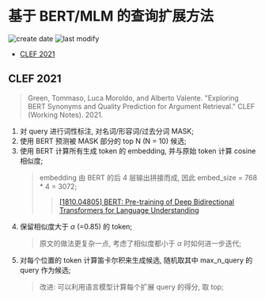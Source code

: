 基于 BERT/MLM 的查询扩展方法
===
<!--START_SECTION:badge-->

![create date](https://img.shields.io/static/v1?label=create%20date&message=2022-12-xx&label_color=gray&color=lightsteelblue&style=flat-square)
![last modify](https://img.shields.io/static/v1?label=last%20modify&message=2025-07-08%2016%3A53%3A13&label_color=gray&color=thistle&style=flat-square)

<!--END_SECTION:badge-->
<!--info
top: false
hidden: false
-->

<!-- TOC -->
- [CLEF 2021](#clef-2021)
<!-- TOC -->

## CLEF 2021
> Green, Tommaso, Luca Moroldo, and Alberto Valente. "Exploring BERT Synonyms and Quality Prediction for Argument Retrieval." CLEF (Working Notes). 2021.

1. 对 query 进行词性标注, 对名词/形容词/过去分词 MASK;
2. 使用 BERT 预测被 MASK 部分的 top N (N = 10) 候选;
3. 使用 BERT 计算所有生成 token 的 embedding, 并与原始 token 计算 cosine 相似度;
    > embedding 由 BERT 的后 4 层输出拼接而成, 因此 embed_size = 768 * 4 = 3072;
    >> [[1810.04805] BERT: Pre-training of Deep Bidirectional Transformers for Language Understanding](https://arxiv.org/abs/1810.04805)
4. 保留相似度大于 $\alpha$ (=0.85) 的 token;
    > 原文的做法更复杂一点, 考虑了相似度都小于 $\alpha$ 时如何进一步迭代;
5. 对每个位置的 token 计算笛卡尔积来生成候选, 随机取其中 max_n_query 的 query 作为候选;
    > 改进: 可以利用语言模型计算每个扩展 query 的得分, 取 top;